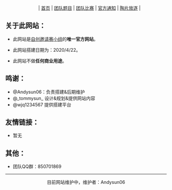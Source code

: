 ㅤㅤㅤㅤㅤㅤㅤㅤ|  [首页](https://wjq1234567.github.io/MaoguoTeam/)  |  [团队题目](https://wjq1234567.github.io/MaoguoTeam/)  |  [团队比赛](https://wjq1234567.github.io/MaoguoTeam/)  |  [官方通知](https://wjq1234567.github.io/MaoguoTeam/)  | [陶片放逐](https://wjq1234567.github.io/MaoguoTeam/)  |ㅤㅤㅤㅤㅤㅤ

## 关于此网站：

- 此网站是[自创邀请赛小组](https://www.luogu.com.cn/team/23467)的**唯一官方网站**。

- 此网站搭建日期为：2020/4/22。

- 此网站不做**任何商业用途**。

## 鸣谢：

- @Andysun06：负责搭建&后期维护
- @\_tommysun_  设计&规划&提供网站内容
- @wjq1234567 提供搭建平台

## 友情链接：

- 暂无

## 其他：
- 团队QQ群：850701869

------------------------------------------

<center>目前网站维护中，维护者：Andysun06</center>
ㅤ
